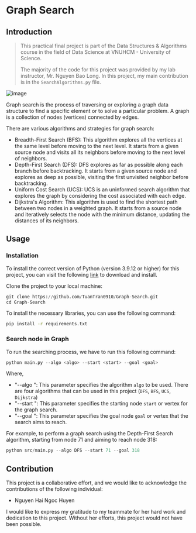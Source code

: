 # Graph Search

## Introduction

> This practical final project is part of the Data Structures & Algorithms course in the field of Data Science at VNUHCM - University of Science.
> 
> The majority of the code for this project was provided by my lab instructor, Mr. Nguyen Bao Long. In this project, my main contribution is in the ```SearchAlgorithms.py``` file.

![image](https://github.com/TuanTran0910/Graph-Search/assets/94174684/a487c1b1-ff27-4bbb-9fd4-7393894d1255)

Graph search is the process of traversing or exploring a graph data structure to find a specific element or to solve a particular problem. A graph is a collection of nodes (vertices) connected by edges.

There are various algorithms and strategies for graph search:
- Breadth-First Search (BFS): This algorithm explores all the vertices at the same level before moving to the next level. It starts from a given source node and visits all its neighbors before moving to the next level of neighbors.
- Depth-First Search (DFS): DFS explores as far as possible along each branch before backtracking. It starts from a given source node and explores as deep as possible, visiting the first unvisited neighbor before backtracking.
- Uniform Cost Search (UCS): UCS is an uninformed search algorithm that explores the graph by considering the cost associated with each edge.
- Dijkstra's Algorithm: This algorithm is used to find the shortest path between two nodes in a weighted graph. It starts from a source node and iteratively selects the node with the minimum distance, updating the distances of its neighbors.

## Usage

### Installation

To install the correct version of Python (version 3.9.12 or higher) for this project, you can visit the following [link](https://www.python.org/downloads/release/python-3912/) to download and install.

Clone the project to your local machine:

```python
git clone https://github.com/TuanTran0910/Graph-Search.git
cd Graph-Search
```

To install the necessary libraries, you can use the following command:

```bash
pip install -r requirements.txt
```

### Search node in Graph

To run the searching process, we have to run this following command:

```python
python main.py --algo <algo> --start <start> --goal <goal>
```

Where,
- "--algo <algo>": This parameter specifies the algorithm ```algo``` to be used. There are four algorithms that can be used in this project (```DFS```, ```BFS```, ```UCS```, ```Dijkstra```)
- "--start <start>": This parameter specifies the starting node ```start``` or vertex for the graph search.
- "--goal <goal>": This parameter specifies the goal node ```goal``` or vertex that the search aims to reach.

For example, to perform a graph search using the Depth-First Search algorithm, starting from node 71 and aiming to reach node 318:

```python
python src/main.py --algo DFS --start 71 --goal 318
```

## Contribution

This project is a collaborative effort, and we would like to acknowledge the contributions of the following individual:
- Nguyen Hai Ngoc Huyen

I would like to express my gratitude to my teammate for her hard work and dedication to this project. Without her efforts, this project would not have been possible.
